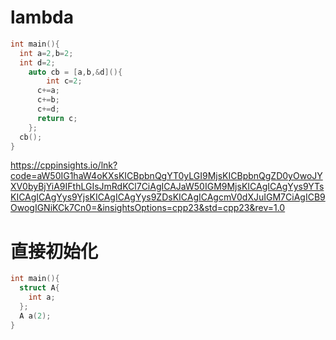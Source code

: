 # lambda

```c++
int main(){
  int a=2,b=2;
  int d=2;
	auto cb = [a,b,&d](){
    	int c=2;
      c+=a;
      c+=b;
      c+=d;
      return c;
    };
  cb();
}
```

https://cppinsights.io/lnk?code=aW50IG1haW4oKXsKICBpbnQgYT0yLGI9MjsKICBpbnQgZD0yOwoJYXV0byBjYiA9IFthLGIsJmRdKCl7CiAgICAJaW50IGM9MjsKICAgICAgYys9YTsKICAgICAgYys9YjsKICAgICAgYys9ZDsKICAgICAgcmV0dXJuIGM7CiAgICB9OwogIGNiKCk7Cn0=&insightsOptions=cpp23&std=cpp23&rev=1.0

# 直接初始化
```c++
int main(){
  struct A{
    int a;
  };
  A a(2);
}
```
